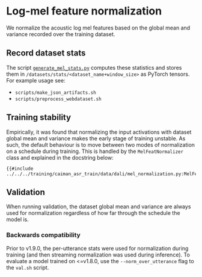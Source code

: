 # Log-mel feature normalization

We normalize the acoustic log mel features based on the global mean and variance recorded over the training dataset.

## Record dataset stats

The script [`generate_mel_stats.py`](https://github.com/MyrtleSoftware/caiman-asr/blob/main/training/caiman_asr_train/data/generate_mel_stats.py) computes these statistics
and stores them in `/datasets/stats/<dataset_name+window_size>` as PyTorch tensors. For example usage see:

- `scripts/make_json_artifacts.sh`
- `scripts/preprocess_webdataset.sh`

## Training stability

Empirically, it was found that normalizing the input activations with dataset global mean and variance makes the early stage of training unstable.
As such, the default behaviour is to move between two modes of normalization on a schedule during training. This is handled by the `MelFeatNormalizer` class and explained in the docstring below:

```
{{#include ../../../training/caiman_asr_train/data/dali/mel_normalization.py:MelFeatNormalizer_in_mdbook}}
```

## Validation

When running validation, the dataset global mean and variance are always used for normalization regardless of how far through the schedule the model is.

### Backwards compatibility

Prior to v1.9.0, the per-utterance stats were used for normalization during training (and then streaming normalization was used during inference).
To evaluate a model trained on \<=v1.8.0, use the `--norm_over_utterance` flag to the `val.sh` script.

